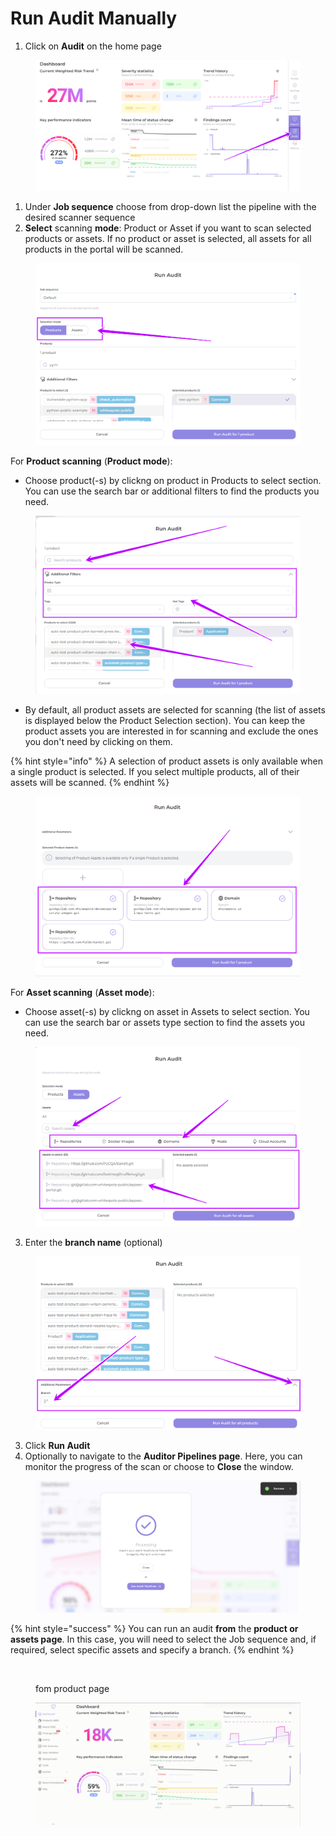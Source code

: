 # Run Audit Manually

1. Сlick on **Audit** on the home page

<figure><img src="../../../.gitbook/assets/image (4) (1) (1).png" alt=""><figcaption></figcaption></figure>

1. Under **Job sequence** choose from drop-down list the pipeline with the desired scanner sequence
2. **Select** scanning **mode**: Product or Asset if you want to scan selected products or assets. If no product or asset is selected, all assets for all products in the portal will be scanned.

<figure><img src="../../../.gitbook/assets/image (3) (1) (1) (1) (1).png" alt=""><figcaption></figcaption></figure>

For **Product scanning** (**Product mode**):

* Choose product(-s) by clickng on product in Products to select section. You can use the search bar or additional filters to find the products you need.

<figure><img src="../../../.gitbook/assets/image (1) (1) (1) (1) (1) (1) (1) (1) (1) (1).png" alt=""><figcaption></figcaption></figure>

* By default, all product assets are selected for scanning (the list of assets is displayed below the Product Selection section). You can keep the product assets you are interested in for scanning and exclude the ones you don't need by clicking on them.

{% hint style="info" %}
A selection of product assets is only available when a single product is selected. If you select multiple products, all of their assets will be scanned.
{% endhint %}

<figure><img src="../../../.gitbook/assets/image (2) (1) (1) (1) (1) (1) (1).png" alt=""><figcaption></figcaption></figure>

For **Asset scanning** (**Asset mode**):

* Choose asset(-s) by clickng on asset in Assets to select section. You can use the search bar or assets type section to find the assets you need.

<figure><img src="../../../.gitbook/assets/image (4) (1) (1) (1).png" alt=""><figcaption></figcaption></figure>

3. Enter the **branch name** (optional)

<figure><img src="../../../.gitbook/assets/image (5) (1) (1).png" alt=""><figcaption></figcaption></figure>

3. Click **Run Audit**
4. Optionally to navigate to the **Auditor Pipelines page**. Here, you can monitor the progress of the scan or choose to **Close** the window.

<figure><img src="../../../.gitbook/assets/run audit 3.png" alt=""><figcaption></figcaption></figure>

{% hint style="success" %}
You can run an audit **from** the **product or assets page**. In this case, you will need to select the Job sequence and, if required, select specific assets and specify a branch.
{% endhint %}

<figure><img src="../../../.gitbook/assets/run aud prod.gif" alt=""><figcaption><p>fom product page</p></figcaption></figure>

<figure><img src="../../../.gitbook/assets/run audit (1).gif" alt=""><figcaption></figcaption></figure>
